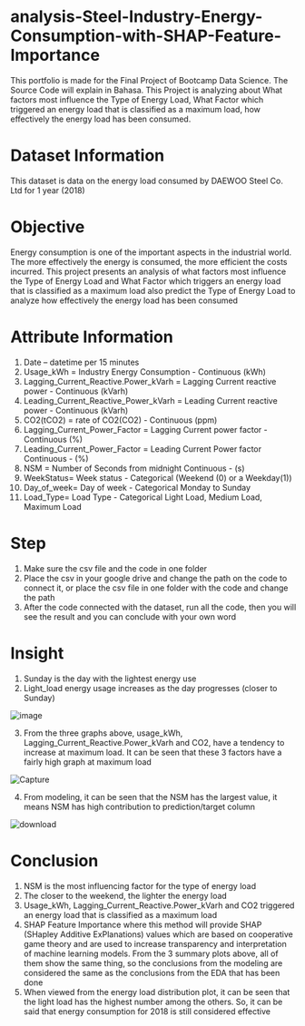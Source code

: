 # analysis-Steel-Industry-Energy-Consumption-with-SHAP-Feature-Importance
This portfolio is made for the Final Project of Bootcamp Data Science. The Source Code will explain in Bahasa. This Project is analyzing about What factors most influence the Type of Energy Load, What Factor which triggered an energy load that is classified as a maximum load, how effectively the energy load has been consumed.

# Dataset Information
This dataset is data on the energy load consumed by DAEWOO Steel Co. Ltd  for 1 year (2018)

# Objective
Energy consumption is one of the important aspects in the industrial world. The more effectively the energy is consumed, the more efficient the costs incurred. This project presents an analysis of what factors most influence the Type of Energy Load and What Factor which triggers an energy load that is classified as a maximum load also predict the Type of Energy Load to analyze how effectively the energy load has been consumed

# Attribute Information
1. Date – datetime per 15 minutes
2. Usage_kWh = Industry Energy Consumption - Continuous (kWh)
3. Lagging_Current_Reactive.Power_kVarh = Lagging Current reactive power - Continuous (kVarh)
4. Leading_Current_Reactive_Power_kVarh = Leading Current reactive power - Continuous (kVarh)
5. CO2(tCO2) = rate of CO2(CO2) - Continuous (ppm)
6. Lagging_Current_Power_Factor = Lagging Current power factor -Continuous (%)
7. Leading_Current_Power_Factor = Leading Current Power factor Continuous - (%)
8. NSM  = Number of Seconds from midnight Continuous - (s)
9. WeekStatus= Week status - Categorical (Weekend (0) or a Weekday(1))
10. Day_of_week= Day of week - Categorical Monday to Sunday
11. Load_Type= Load Type - Categorical Light Load, Medium Load, Maximum Load

# Step
1. Make sure the csv file and the code in one folder
2. Place the csv in your google drive and change the path on the code to connect it, or place the csv file in one folder with the code and change the path
3. After the code connected with the dataset, run all the code, then you will see the result and you can conclude with your own word

# Insight
1. Sunday is the day with the lightest energy use
2. Light_load energy usage increases as the day progresses (closer to Sunday)

![image](https://user-images.githubusercontent.com/56376510/197701291-32920a6a-8e1a-4f93-83a6-e705dbfc4d4c.png)

3. From the three graphs above, usage_kWh, Lagging_Current_Reactive.Power_kVarh and CO2, have a tendency to increase at maximum load. It can be seen that these 3 factors have a fairly high graph at maximum load

![Capture](https://user-images.githubusercontent.com/56376510/197701686-f16f63a7-d178-4d69-a029-e701fa696b35.PNG)

4. From modeling, it can be seen that the NSM has the largest value, it means NSM has high contribution to prediction/target column

![download](https://user-images.githubusercontent.com/56376510/197702760-2982af65-62ee-4d11-ba9f-5e78057f4f53.png)

# Conclusion
1. NSM is the most influencing factor for the type of energy load
2. The closer to the weekend, the lighter the energy load
3. Usage_kWh, Lagging_Current_Reactive.Power_kVarh and CO2 triggered an energy load that is classified as a maximum load
4. SHAP Feature Importance where this method will provide SHAP (SHapley Additive ExPlanations) values which are based on cooperative game theory and are used to increase transparency and interpretation of machine learning models. From the 3 summary plots above, all of them show the same thing, so the conclusions from the modeling are considered the same as the conclusions from the EDA that has been done
5. When viewed from the energy load distribution plot, it can be seen that the light load has the highest number among the others. So, it can be said that energy consumption for 2018 is still considered effective

